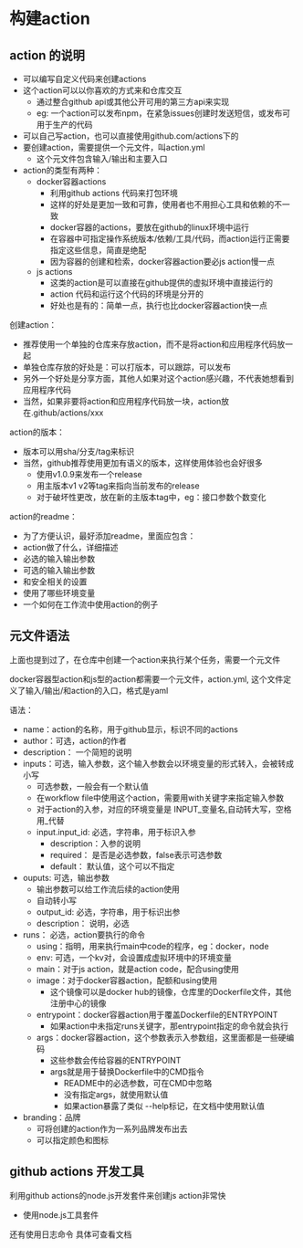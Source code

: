 # 构建action

## action 的说明

- 可以编写自定义代码来创建actions
- 这个action可以以你喜欢的方式来和仓库交互
    - 通过整合github api或其他公开可用的第三方api来实现
    - eg: 一个action可以发布npm，在紧急issues创建时发送短信，或发布可用于生产的代码
- 可以自己写action，也可以直接使用github.com/actions下的
- 要创建action，需要提供一个元文件，叫action.yml
    - 这个元文件包含输入/输出和主要入口
- action的类型有两种：
    - docker容器actions
        - 利用github actions 代码来打包环境
        - 这样的好处是更加一致和可靠，使用者也不用担心工具和依赖的不一致
        - docker容器的actions，要放在github的linux环境中运行
        - 在容器中可指定操作系统版本/依赖/工具/代码，而action运行正需要指定这些信息，简直是绝配
        - 因为容器的创建和检索，docker容器action要必js action慢一点
    - js actions 
        - 这类的action是可以直接在github提供的虚拟环境中直接运行的
        - action 代码和运行这个代码的环境是分开的
        - 好处也是有的：简单一点，执行也比docker容器action快一点

创建action：
- 推荐使用一个单独的仓库来存放action，而不是将action和应用程序代码放一起
- 单独仓库存放的好处是：可以打版本，可以跟踪，可以发布
- 另外一个好处是分享方面，其他人如果对这个action感兴趣，不代表她想看到应用程序代码
- 当然，如果非要将action和应用程序代码放一块，action放在.github/actions/xxx

action的版本：
- 版本可以用sha/分支/tag来标识
- 当然，github推荐使用更加有语义的版本，这样使用体验也会好很多
    - 使用v1.0.9来发布一个release
    - 用主版本v1 v2等tag来指向当前发布的release
    - 对于破坏性更改，放在新的主版本tag中，eg：接口参数个数变化

action的readme：
- 为了方便认识，最好添加readme，里面应包含：
- action做了什么，详细描述
- 必选的输入输出参数
- 可选的输入输出参数
- 和安全相关的设置
- 使用了哪些环境变量
- 一个如何在工作流中使用action的例子

## 元文件语法

上面也提到过了，在仓库中创建一个action来执行某个任务，需要一个元文件

docker容器型action和js型的action都需要一个元文件，action.yml,
这个文件定义了输入/输出/和action的入口，格式是yaml

语法：
- name：action的名称，用于github显示，标识不同的actions
- author：可选，action的作者
- description： 一个简短的说明
- inputs：可选，输入参数，这个输入参数会以环境变量的形式转入，会被转成小写
    - 可选参数，一般会有一个默认值
    - 在workflow file中使用这个action，需要用with关键字来指定输入参数
    - 对于action的入参，对应的环境变量是 INPUT\_变量名,自动转大写，空格用\_代替
    - input.input_id: 必选，字符串，用于标识入参
        - description：入参的说明
        - required： 是否是必选参数，false表示可选参数
        - default： 默认值，这个可以不指定 
- ouputs: 可选，输出参数
    - 输出参数可以给工作流后续的action使用
    - 自动转小写
    - output_id: 必选，字符串，用于标识出参
    - description： 说明，必选
- runs： 必选，action要执行的命令
    - using：指明，用来执行main中code的程序，eg：docker，node
    - env: 可选，一个kv对，会设置成虚拟环境中的环境变量 
    - main：对于js action，就是action code，配合using使用
    - image：对于docker容器action，配额和using使用
        - 这个镜像可以是docker hub的镜像，仓库里的Dockerfile文件，其他注册中心的镜像
    - entrypoint：docker容器action用于覆盖Dockerfile的ENTRYPOINT
        - 如果action中未指定runs关键字，那entrypoint指定的命令就会执行
    - args：docker容器action，这个参数表示入参数组，这里面都是一些硬编码
        - 这些参数会传给容器的ENTRYPOINT
        - args就是用于替换Dockerfile中的CMD指令
            - README中的必选参数，可在CMD中忽略
            - 没有指定args，就使用默认值
            - 如果action暴露了类似 --help标记，在文档中使用默认值
- branding：品牌
    - 可将创建的action作为一系列品牌发布出去
    - 可以指定颜色和图标

## github actions 开发工具

利用github actions的node.js开发套件来创建js action非常快

- 使用node.js工具套件

还有使用日志命令 具体可查看文档
